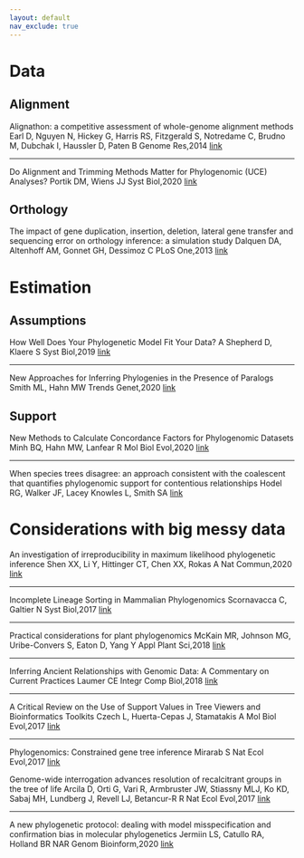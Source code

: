 ```yaml
---
layout: default
nav_exclude: true
---
```


# Data 

## Alignment

Alignathon: a competitive assessment of whole-genome alignment methods
Earl D, Nguyen N, Hickey G, Harris RS, Fitzgerald S, Notredame C, Brudno M, Dubchak I, Haussler D, Paten B
Genome Res,2014 [link](https://genome.cshlp.org/content/24/12/2077)

---

Do Alignment and Trimming Methods Matter for Phylogenomic (UCE) Analyses?
Portik DM, Wiens JJ
Syst Biol,2020 [link](https://academic.oup.com/sysbio/advance-article/doi/10.1093/sysbio/syaa064/5892776)


## Orthology

The impact of gene duplication, insertion, deletion, lateral gene transfer and sequencing error on orthology inference: a simulation study
Dalquen DA, Altenhoff AM, Gonnet GH, Dessimoz C
PLoS One,2013 [link](https://journals.plos.org/plosone/article?id=10.1371/journal.pone.0056925)


# Estimation

## Assumptions
How Well Does Your Phylogenetic Model Fit Your Data?
A Shepherd D, Klaere S
Syst Biol,2019 [link](https://academic.oup.com/sysbio/article/68/1/157/5133546)


---

New Approaches for Inferring Phylogenies in the Presence of Paralogs
Smith ML, Hahn MW
Trends Genet,2020 [link](https://www.sciencedirect.com/science/article/pii/S0168952520302122?via%3Dihub)


## Support
New Methods to Calculate Concordance Factors for Phylogenomic Datasets
Minh BQ, Hahn MW, Lanfear R
Mol Biol Evol,2020 [link](https://academic.oup.com/mbe/article/37/9/2727/5828940)

---

When species trees disagree: an approach consistent with the coalescent that quantifies phylogenomic support for contentious relationships
Hodel RG, Walker JF, Lacey Knowles L, Smith SA [link](https://www.biorxiv.org/content/10.1101/2020.03.27.012237v1)


# Considerations with big messy data
An investigation of irreproducibility in maximum likelihood phylogenetic inference
Shen XX, Li Y, Hittinger CT, Chen XX, Rokas A
Nat Commun,2020 [link](https://www.nature.com/articles/s41467-020-20005-6)

---

Incomplete Lineage Sorting in Mammalian Phylogenomics
Scornavacca C, Galtier N
Syst Biol,2017 [link](https://academic.oup.com/sysbio/article/66/1/112/2449707)


---


Practical considerations for plant phylogenomics
McKain MR, Johnson MG, Uribe-Convers S, Eaton D, Yang Y
Appl Plant Sci,2018 [link](https://www.ncbi.nlm.nih.gov/pmc/articles/PMC5895195/)


---

Inferring Ancient Relationships with Genomic Data: A Commentary on Current Practices
Laumer CE
Integr Comp Biol,2018 [link](https://academic.oup.com/icb/article/58/4/623/5049468)

---


A Critical Review on the Use of Support Values in Tree Viewers and Bioinformatics Toolkits
Czech L, Huerta-Cepas J, Stamatakis A
Mol Biol Evol,2017 [link](https://academic.oup.com/mbe/article/34/6/1535/3077051)

---

Phylogenomics: Constrained gene tree inference
Mirarab S
Nat Ecol Evol,2017 [link](https://www.nature.com/articles/s41559-016-0056)


Genome-wide interrogation advances resolution of recalcitrant groups in the tree of life
Arcila D, Orti G, Vari R, Armbruster JW, Stiassny MLJ, Ko KD, Sabaj MH, Lundberg J, Revell LJ, Betancur-R R
Nat Ecol Evol,2017 [link](https://www.nature.com/articles/s41559-016-0020)

---

A new phylogenetic protocol: dealing with model misspecification and confirmation bias in molecular phylogenetics
Jermiin LS, Catullo RA, Holland BR
NAR Genom Bioinform,2020 [link](https://academic.oup.com/nargab/article/2/2/lqaa041/5861483)


